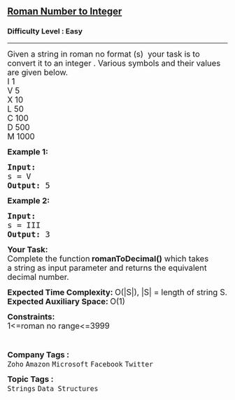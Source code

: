 <h2><a href="https://practice.geeksforgeeks.org/problems/roman-number-to-integer3201/1">Roman Number to Integer</a></h2><h3>Difficulty Level : Easy</h3><hr><div class="problems_problem_content__Xm_eO"><p><span style="font-size:18px">Given a string in roman no format (s) &nbsp;your task is to convert it to an integer&nbsp;.&nbsp;Various symbols and their values are given below.<br>
I 1<br>
V 5<br>
X 10<br>
L 50<br>
C 100<br>
D 500<br>
M 1000</span></p>

<p><span style="font-size:18px"><strong>Example 1:</strong></span></p>

<pre><span style="font-size:18px"><strong>Input:
</strong>s = V
<strong>Output: </strong>5</span>
</pre>

<p><span style="font-size:18px"><strong>Example 2:</strong></span></p>

<pre><span style="font-size:18px"><strong>Input:
</strong>s = III&nbsp;
<strong>Output: </strong>3</span>
</pre>

<p><span style="font-size:18px"><strong>Your Task:</strong><br>
Complete the function<strong>&nbsp;romanToDecimal()</strong>&nbsp;which takes a&nbsp;string&nbsp;as input parameter and returns the equivalent decimal number.&nbsp;</span></p>

<p><span style="font-size:18px"><strong>Expected Time Complexity:&nbsp;</strong>O(|S|), |S| = length of string S.<br>
<strong>Expected Auxiliary Space:&nbsp;</strong>O(1)</span></p>

<p><span style="font-size:18px"><strong>Constraints:</strong><br>
1&lt;=roman no range&lt;=3999</span></p>

<p>&nbsp;</p>
</div><p><span style=font-size:18px><strong>Company Tags : </strong><br><code>Zoho</code>&nbsp;<code>Amazon</code>&nbsp;<code>Microsoft</code>&nbsp;<code>Facebook</code>&nbsp;<code>Twitter</code>&nbsp;<br><p><span style=font-size:18px><strong>Topic Tags : </strong><br><code>Strings</code>&nbsp;<code>Data Structures</code>&nbsp;